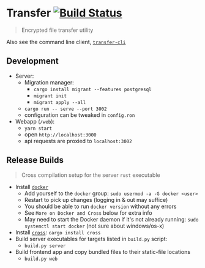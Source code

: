# Transfer [![Build Status](https://travis-ci.org/jaemk/transfer.svg?branch=master)](https://travis-ci.org/jaemk/transfer)

> Encrypted file transfer utility

Also see the command line client, [`transfer-cli`](https://github.com/jaemk/transfer-cli)


## Development

- Server:
    - Migration manager:
        - `cargo install migrant --features postgresql`
        - `migrant init`
        - `migrant apply --all`
    - `cargo run -- serve --port 3002`
    - configuration can be tweaked in `config.ron`
- Webapp (`/web`):
    - `yarn start`
    - open `http://localhost:3000`
    - api requests are proxied to `localhost:3002`


## Release Builds

> Cross compilation setup for the server `rust` executable

- Install [`docker`](https://www.digitalocean.com/community/tutorials/how-to-install-and-use-docker-on-ubuntu-16-04)
    - Add yourself to the `docker` group: `sudo usermod -a -G docker <user>`
    - Restart to pick up changes (logging in & out may suffice)
    - You should be able to run `docker version` without any errors
    - See `More on Docker and Cross` below for extra info
    - May need to start the Docker daemon if it's not already running: `sudo systemctl start docker` (not sure about windows/os-x)
- Install [`cross`](https://github.com/japaric/cross): `cargo install cross`
- Build server executables for targets listed in `build.py` script:
    - `build.py server`
- Build frontend app and copy bundled files to their static-file locations
    - `build.py web`

